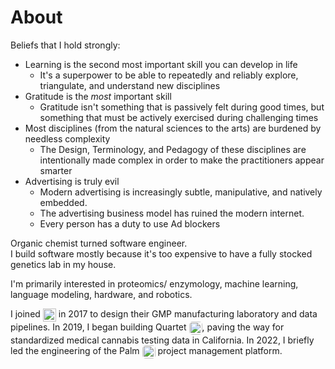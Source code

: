 # About

Beliefs that I hold strongly:
- Learning is the second most important skill you can develop in life
	- It's a superpower to be able to repeatedly and reliably explore, triangulate, and understand new disciplines 
- Gratitude is the *most* important skill
	- Gratitude isn't something that is passively felt during good times, but something that must be actively exercised during challenging times
- Most disciplines (from the natural sciences to the arts) are burdened by needless complexity
	- The Design, Terminology, and Pedagogy of these disciplines are intentionally made complex in order to make the practitioners appear smarter
- Advertising is truly evil
	- Modern advertising is increasingly subtle, manipulative, and natively embedded.
	- The advertising business model has ruined the modern internet.
	- Every person has a duty to use Ad blockers

Organic chemist turned software engineer.  
I build software mostly because it's too expensive to have a fully stocked genetics lab in my house.

I'm primarily interested in proteomics/ enzymology, machine learning, language modeling, hardware, and robotics.

I joined <img src="https://portfolio.ryansereno.com/static/media/sparc_logo.0195edfb5e2925dc2f17.png" alt="SPARC logo" style="height: 1.5em; vertical-align: middle; display: inline;"> in 2017 to design their GMP manufacturing laboratory and data pipelines.
In 2019, I began building Quartet <img src="https://portfolio.ryansereno.com/static/media/Quartet%20logo%20small.89a666cf503945a18a91.jpeg" alt="Quartet logo" style="height: 1.5em; vertical-align: middle; display: inline; border-radius:5px;">, paving the way for standardized medical cannabis testing data in California.
In 2022, I briefly led the engineering of the Palm <img src="https://portfolio.ryansereno.com/static/media/palm-logo.90b4e76b5d481d538d64.png" alt="Palm logo" style="height: 1.5em; vertical-align: middle; display: inline; border-radius:5px;"> project management platform.